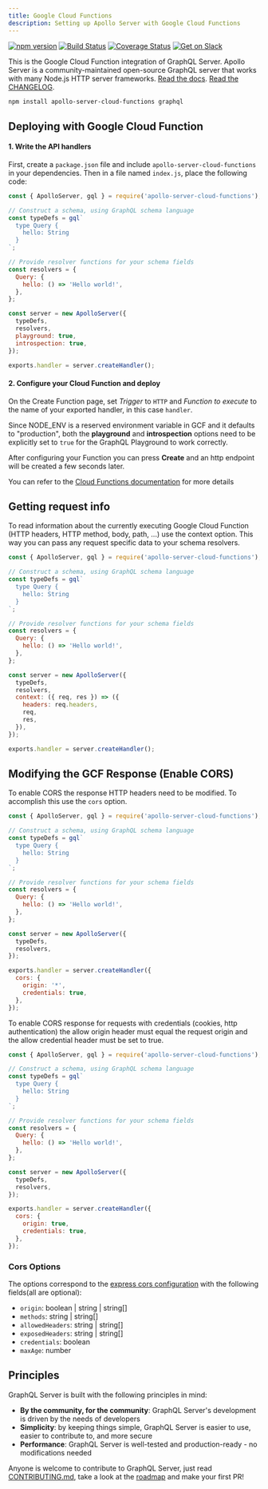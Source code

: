 ```yaml
---
title: Google Cloud Functions
description: Setting up Apollo Server with Google Cloud Functions
---
```


[![npm version](https://badge.fury.io/js/apollo-server-cloud-function.svg)](https://badge.fury.io/js/apollo-server-cloud-function) [![Build Status](https://circleci.com/gh/apollographql/apollo-server.svg?style=svg)](https://circleci.com/gh/apollographql/apollo-server) [![Coverage Status](https://coveralls.io/repos/github/apollographql/apollo-server/badge.svg?branch=master)](https://coveralls.io/github/apollographql/apollo-server?branch=master) [![Get on Slack](https://img.shields.io/badge/slack-join-orange.svg)](https://www.apollographql.com/#slack)

This is the Google Cloud Function integration of GraphQL Server. Apollo Server is a community-maintained open-source GraphQL server that works with many Node.js HTTP server frameworks. [Read the docs](https://www.apollographql.com/docs/apollo-server/v2). [Read the CHANGELOG](https://github.com/apollographql/apollo-server/blob/master/CHANGELOG.md).

```sh
npm install apollo-server-cloud-functions graphql
```

## Deploying with Google Cloud Function

#### 1. Write the API handlers

First, create a `package.json` file and include `apollo-server-cloud-functions` in your dependencies. Then in a file named `index.js`, place the following code:

```js
const { ApolloServer, gql } = require('apollo-server-cloud-functions');

// Construct a schema, using GraphQL schema language
const typeDefs = gql`
  type Query {
    hello: String
  }
`;

// Provide resolver functions for your schema fields
const resolvers = {
  Query: {
    hello: () => 'Hello world!',
  },
};

const server = new ApolloServer({
  typeDefs,
  resolvers,
  playground: true,
  introspection: true,
});

exports.handler = server.createHandler();
```

#### 2. Configure your Cloud Function and deploy

On the Create Function page, set _Trigger_ to `HTTP` and _Function to execute_ to the name of your exported handler, in this case `handler`.

Since NODE_ENV is a reserved environment variable in GCF and it defaults to "production", both the **playground** and **introspection**
options need to be explicitly set to `true` for the GraphQL Playground to work correctly.

After configuring your Function you can press **Create** and an http endpoint will be created a few seconds later.

You can refer to the [Cloud Functions documentation](https://cloud.google.com/functions/docs/quickstart-console) for more details

## Getting request info

To read information about the currently executing Google Cloud Function (HTTP headers, HTTP method, body, path, ...) use the context option. This way you can pass any request specific data to your schema resolvers.

```js
const { ApolloServer, gql } = require('apollo-server-cloud-functions');

// Construct a schema, using GraphQL schema language
const typeDefs = gql`
  type Query {
    hello: String
  }
`;

// Provide resolver functions for your schema fields
const resolvers = {
  Query: {
    hello: () => 'Hello world!',
  },
};

const server = new ApolloServer({
  typeDefs,
  resolvers,
  context: ({ req, res }) => ({
    headers: req.headers,
    req,
    res,
  }),
});

exports.handler = server.createHandler();
```

## Modifying the GCF Response (Enable CORS)

To enable CORS the response HTTP headers need to be modified. To accomplish this use the `cors` option.

```js
const { ApolloServer, gql } = require('apollo-server-cloud-functions');

// Construct a schema, using GraphQL schema language
const typeDefs = gql`
  type Query {
    hello: String
  }
`;

// Provide resolver functions for your schema fields
const resolvers = {
  Query: {
    hello: () => 'Hello world!',
  },
};

const server = new ApolloServer({
  typeDefs,
  resolvers,
});

exports.handler = server.createHandler({
  cors: {
    origin: '*',
    credentials: true,
  },
});
```

To enable CORS response for requests with credentials (cookies, http authentication) the allow origin header must equal the request origin and the allow credential header must be set to true.

```js
const { ApolloServer, gql } = require('apollo-server-cloud-functions');

// Construct a schema, using GraphQL schema language
const typeDefs = gql`
  type Query {
    hello: String
  }
`;

// Provide resolver functions for your schema fields
const resolvers = {
  Query: {
    hello: () => 'Hello world!',
  },
};

const server = new ApolloServer({
  typeDefs,
  resolvers,
});

exports.handler = server.createHandler({
  cors: {
    origin: true,
    credentials: true,
  },
});
```

### Cors Options

The options correspond to the [express cors configuration](https://github.com/expressjs/cors#configuration-options) with the following fields(all are optional):

- `origin`: boolean | string | string[]
- `methods`: string | string[]
- `allowedHeaders`: string | string[]
- `exposedHeaders`: string | string[]
- `credentials`: boolean
- `maxAge`: number

## Principles

GraphQL Server is built with the following principles in mind:

- **By the community, for the community**: GraphQL Server's development is driven by the needs of developers
- **Simplicity**: by keeping things simple, GraphQL Server is easier to use, easier to contribute to, and more secure
- **Performance**: GraphQL Server is well-tested and production-ready - no modifications needed

Anyone is welcome to contribute to GraphQL Server, just read [CONTRIBUTING.md](https://github.com/apollographql/apollo-server/blob/master/CONTRIBUTING.md), take a look at the [roadmap](https://github.com/apollographql/apollo-server/blob/master/ROADMAP.md) and make your first PR!
